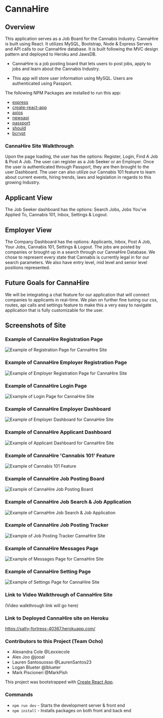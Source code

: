 # CannaHire

## Overview 
This application serves as a Job Board for the Cannabis Industry. CannaHire is built using React. It utilizes MySQL, Bootstrap, Node & Express Servers and API calls to our CannaHire database.  It is built following the MVC design pattern and deployed to Heroku and JawsDB.

* CannaHire is a job posting board that lets users to post jobs, apply to jobs and learn about the Cannabis Industry.

* This app will store user information using MySQL. Users are authenticated using Passport.

The following NPM Packages are installed to run this app:

* [express](https://www.npmjs.com/package/express)
* [create-react-app](https://www.npmjs.com/package/create-react-app)
* [axios](https://www.npmjs.com/package/axios)
* [newsapi](https://www.npmjs.com/package/newsapi)
* [passport](https://www.npmjs.com/package/passport)
* [should](https://www.npmjs.com/package/should)
* [bcrypt](https://www.npmjs.com/package/bcrypt)

### CannaHire Site Walkthrough
Upon the page loading, the user has the options: Register, Login, Find A Job & Post A Job.  The user can register as a Job Seeker or an Employer.  Once the user is authenticated through Passport, they are then brought to the user Dashboard. The user can also utilize our Cannabis 101 feature to learn about current events, hiring trends, laws and legislation in regards to this growing Industry.

## Applicant View
The Job Seeker dashboard has the options: Search Jobs, Jobs You've Applied To, Cannabis 101, Inbox, Settings & Logout. 

## Employer View
The Company Dashboard has the options: Applicants, Inbox, Post A Job, Your Jobs, Cannabis 101, Settings & Logout. The jobs are posted by companies or brought up in a search through our CannaHire Database. We chose to represent every state that Cannabis is currently legal in for our search parameters. We also have entry level, mid level and senior level positions represented. 

## Future Goals for CannaHire
We will be integrating a chat feature for our application that will connect companies to applicants in real-time. We plan on further fine tuning our css, routes, api calls and settings feature to make this a very easy to navigate application that is fully customizable for the user. 

## Screenshots of Site

### Example of CannaHire Registration Page 

![Example of Registration Page for CannaHire Site](client/src/assets/registration-page-1.png)

### Example of CannaHire Employer Registration Page 

![Example of Employer Registration Page for CannaHire Site](./src/assets/employer-registration.png)

### Example of CannaHire Login Page 

![Example of Login Page for CannaHire Site](./src/assets/login-page.png)

### Example of CannaHire Employer Dashboard 

![Example of Employer Dashboard for CannaHire Site](./src/assets/applicant-tracker.png)

### Example of CannaHire Applicant Dashboard 

![Example of Applicant Dashboard for CannaHire Site](./src/assets/applied-job-tracker.png)

### Example of CannaHire 'Cannabis 101' Feature  

![Example of Cannabis 101 Feature](./src/assets/cannabis-101.png)

### Example of CannaHire Job Posting Board

![Example of CannaHire Job Posting Board](./src/assets/job-post.png)

### Example of CannaHire Job Search & Job Application

![Example of CannaHire Job Search & Job Application](./src/assets/job-search-apply.png)

### Example of CannaHire Job Posting Tracker

![Example of Job Posting Tracker CannaHire Site](./src/assets/job-post-tracker.png)

### Example of CannaHire Messages Page 

![Example of Messages Page for CannaHire Site](./src/assets/message-page.png)

### Example of CannaHire Setting Page 

![Example of Settings Page for CannaHire Site](./src/assets/settings.png)


### Link to Video Walkthrough of CannaHire Site

(Video walkthrough link will go here)
  
### Link to Deployed CannaHire site on Heroku

https://salty-fortress-40367.herokuapp.com/


### Contributors to this Project (Team Ocho)
* Alexandra Cole @Lexxiecole
* Alex Joo @jooal
* Lauren Santosuosso @LaurenSantos23
* Logan Blueter @lblueter
* Mark Piscioneri @MarkPish


This project was bootstrapped with [Create React App](https://github.com/facebook/create-react-app).

### Commands

- `npm run dev` - Starts the development server & front end
- `npm install` - Installs packages on both front and back end
